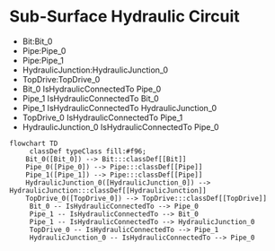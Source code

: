 # Sub-Surface Hydraulic Circuit
- Bit:Bit_0
- Pipe:Pipe_0
- Pipe:Pipe_1
- HydraulicJunction:HydraulicJunction_0
- TopDrive:TopDrive_0
- Bit_0 IsHydraulicConnectedTo Pipe_0
- Pipe_1 IsHydraulicConnectedTo Bit_0
- Pipe_1 IsHydraulicConnectedTo HydraulicJunction_0
- TopDrive_0 IsHydraulicConnectedTo Pipe_1
- HydraulicJunction_0 IsHydraulicConnectedTo Pipe_0
```mermaid
flowchart TD
	 classDef typeClass fill:#f96;
	Bit_0([Bit_0]) --> Bit:::classDef[[Bit]]
	Pipe_0([Pipe_0]) --> Pipe:::classDef[[Pipe]]
	Pipe_1([Pipe_1]) --> Pipe:::classDef[[Pipe]]
	HydraulicJunction_0([HydraulicJunction_0]) --> HydraulicJunction:::classDef[[HydraulicJunction]]
	TopDrive_0([TopDrive_0]) --> TopDrive:::classDef[[TopDrive]]
	 Bit_0 -- IsHydraulicConnectedTo --> Pipe_0 
	 Pipe_1 -- IsHydraulicConnectedTo --> Bit_0 
	 Pipe_1 -- IsHydraulicConnectedTo --> HydraulicJunction_0 
	 TopDrive_0 -- IsHydraulicConnectedTo --> Pipe_1 
	 HydraulicJunction_0 -- IsHydraulicConnectedTo --> Pipe_0 
```
